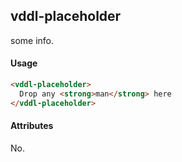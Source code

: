 ## vddl-placeholder

some info.

#### Usage

```html
<vddl-placeholder>
  Drop any <strong>man</strong> here
</vddl-placeholder>
```

#### Attributes

No.
